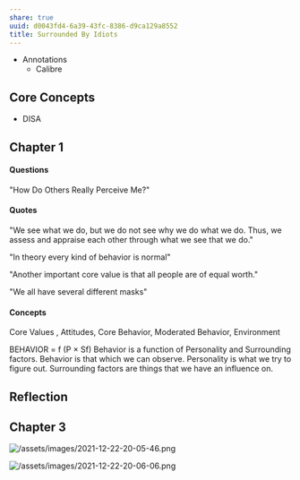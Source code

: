 ```yaml
---
share: true
uuid: d0043fd4-6a39-43fc-8386-d9ca129a8552
title: Surrounded By Idiots
---
```

* Annotations
  * Calibre

## Core Concepts

* DISA

## Chapter 1

#### Questions

"How Do Others Really Perceive Me?"

#### Quotes

"We see what we do, but we do not see why we do what we do. Thus, we assess and appraise each other through what we see that we do."

"In theory every kind of behavior is normal"

"Another important core value is that all people are of equal worth."

"We all have several different masks"

#### Concepts

Core Values , Attitudes, Core Behavior, Moderated Behavior, Environment

BEHAVIOR = f (P × Sf)
Behavior is a function of Personality and Surrounding factors.
Behavior is that which we can observe.
Personality is what we try to figure out.
Surrounding factors are things that we have an influence on.

## Reflection

## Chapter 3


![/assets/images/2021-12-22-20-05-46.png](//assets/images/2021-12-22-20-05-46.png)

![/assets/images/2021-12-22-20-06-06.png](//assets/images/2021-12-22-20-06-06.png)